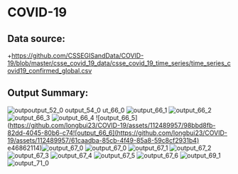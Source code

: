 # COVID-19

## Data source:
+https://github.com/CSSEGISandData/COVID-19/blob/master/csse_covid_19_data/csse_covid_19_time_series/time_series_covid19_confirmed_global.csv

## Output Summary:

![outp![output_52_0](https://github.com/longbui23/COVID-19/assets/112489957/a99f8aa4-2310-4b9b-831c-8be066d3e811)
![output_54_0](https://github.com/longbui23/COVID-19/assets/112489957/80a3c20f-703a-479c-a539-91af0a305c45)
ut_66_0](https://github.com/longbui23/COVID-19/assets/112489957/dbc3f29e-81b6-4d5d-b1a9-5cc145835a10)
![output_66_1](https://github.com/longbui23/COVID-19/assets/112489957/68b2487d-060f-443b-9876-6c679165f4fd)
![output_66_2](https://github.com/longbui23/COVID-19/assets/112489957/73529e33-ac5f-4adc-b779-104e57bbe302)
![output_66_3](https://github.com/longbui23/COVID-19/assets/112489957/284ad364-728f-46ab-a87a-6c8eda4c7959)
![output_66_4](https://github.com/longbui23/COVID-19/assets/112489957/245cef65-f50a-4de9-9aad-e9b9f9d2fa79)
![output_66_5](https://github.com/longbui23/COVID-19/assets/112489957/98bbd8fb-82dd-4045-80b6-c74![output_66_6](https://github.com/longbui23/COVID-19/assets/112489957/61caadba-85cb-4f49-85a8-59c8cf2931b4)
e46862114)![output_67_0](https://github.com/longbui23/COVID-19/assets/112489957/2f7f1892-c2b3-40d0-b869-521787b822ac)
![output_67_0](https://github.com/longbui23/COVID-19/assets/112489957/d3d36a27-0294-45ae-a8a6-e332e5f38309)
![output_67_1](https://github.com/longbui23/COVID-19/assets/112489957/6f014ca2-260b-4a66-9896-91bfc4293af4)
![output_67_2](https://github.com/longbui23/COVID-19/assets/112489957/2b16891c-246a-4ea3-81b5-6f2e2b3931cc)
![output_67_3](https://github.com/longbui23/COVID-19/assets/112489957/d4d817d6-94a0-4985-af38-cf8dd7298ba4)
![output_67_4](https://github.com/longbui23/COVID-19/assets/112489957/4d91770a-528a-4bf0-b6a3-0c7d8c1f2c03)
![output_67_5](https://github.com/longbui23/COVID-19/assets/112489957/a290a6ec-3e80-4e3f-974d-9eaa6ed449b8)
![output_67_6](https://github.com/longbui23/COVID-19/assets/112489957/8d2ab1b4-37f2-4709-be00-a01a1ee90d04)
![output_69_1](https://github.com/longbui23/COVID-19/assets/112489957/0bc1d407-d1ad-49d4-b666-439b964779c9)
![output_71_0](https://github.com/longbui23/COVID-19/assets/112489957/a6ebf7a5-e413-4f05-8d6b-fabb73bc52aa)
